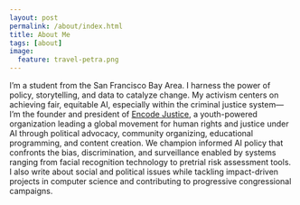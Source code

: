 ```yaml
---
layout: post
permalink: /about/index.html
title: About Me
tags: [about]
image:
  feature: travel-petra.png
---
```


I’m a student from the San Francisco Bay Area. I harness the power of policy, storytelling, and data to catalyze change. My activism centers on achieving fair, equitable AI, especially within the criminal justice system—I’m the founder and president of [Encode Justice](https://encodejustice.org), a youth-powered organization leading a global movement for human rights and justice under AI through political advocacy, community organizing, educational programming, and content creation. We champion informed AI policy that confronts the bias, discrimination, and surveillance enabled by systems ranging from facial recognition technology to pretrial risk assessment tools.  I also write about social and political issues while tackling impact-driven projects in computer science and contributing to progressive congressional campaigns. 
